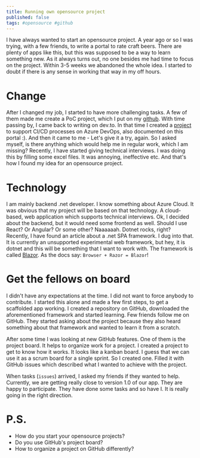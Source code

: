 ```yaml
---
title: Running own opensource project
published: false
tags: #opensource #github
---
```


I have always wanted to start an opensource project. A year ago or so I was trying, with a few friends, to write a portal to rate craft beers. There are plenty of apps like this, but this was supposed to be a way to learn something new. As it always turns out, no one besides me had time to focus on the project. Within 3-5 weeks we abandoned the whole idea. I started to doubt if there is any sense in working that way in my off hours.

# Change

After I changed my job, I started to have more challenging tasks. A few of them made me create a PoC project, which I put on my [github](https://github.com/meanin). With time passing by, I came back to writing on dev.to. In that time I created a [project](https://github.com/meanin/vsts-tasks) to support CI/CD processes on Azure DevOps, also documented on this portal :). And then it came to me - Let's give it a try, again. So I asked myself, is there anything which would help me in regular work, which I am missing? Recently, I have started giving technical interviews. I was doing this by filling some excel files. It was annoying, ineffective etc. And that's how I found my idea for an opensource project.

# Technology

I am mainly backend .net developer. I know something about Azure Cloud. It was obvious that my project will be based on that technology. A cloud-based, web application which supports technical interviews. Ok, I decided about the backend, but it would need some frontend as well. Should I use React? Or Angular? Or some other? Naaaaaah. Dotnet rocks, right? Recently, I have found an article about a .net SPA framework. I dug into that. It is currently an unsupported experimental web framework, but hey, it is dotnet and this will be something that I want to work with. The framework is called [Blazor](https://blazor.net/). As the docs say: `Browser + Razor = Blazor`!

# Get the fellows on board

I didn't have any expectations at the time. I did not want to force anybody to contribute. I started this alone and made a few first steps, to get a scaffolded app working. I created a repository on GitHub, downloaded the aforementioned framework and started learning. Few friends follow me on GitHub. They started asking about the project because they also heard something about that framework and wanted to learn it from a scratch.

After some time I was looking at new GitHub features. One of them is the project board. It helps to organize work for a project. I created a project to get to know how it works. It looks like a kanban board. I guess that we can use it as a scrum board for a single sprint. So I created one. Filled it with GitHub issues which described what I wanted to achieve with the project.

When tasks (`issues`) arrived, I asked my friends if they wanted to help. Currently, we are getting really close to version 1.0 of our app. They are happy to participate. They have done some tasks and so have I. It is really going in the right direction.

# P.S.

* How do you start your opensource projects? 
* Do you use GitHub's project board?
* How to organize a project on GitHub differently?